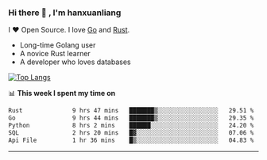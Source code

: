 ### Hi there 👋 , I'm hanxuanliang

<!--
**hanxuanliang/hanxuanliang** is a ✨ _special_ ✨ repository because its `README.md` (this file) appears on your GitHub profile.

Here are some ideas to get you started:

- 🔭 I’m currently working on ...
- 🌱 I’m currently learning ...
- 👯 I’m looking to collaborate on ...
- 🤔 I’m looking for help with ...
- 💬 Ask me about ...
- 📫 How to reach me: ...
- 😄 Pronouns: ...
- ⚡ Fun fact: ...
-->
I ❤ Open Source. I love [Go](https://golang.org) and [Rust](https://www.rust-lang.org/zh-CN/).

* Long-time Golang user
* A novice Rust learner
* A developer who loves databases

[![Top Langs](https://github-readme-stats.vercel.app/api?username=hanxuanliang&show_icons=true&count_private=true&line_height=40)](https://github.com/anuraghazra/github-readme-stats)

📊 **This week I spent my time on**
<!--START_SECTION:waka-->

```txt
Rust              9 hrs 47 mins   ███████▒░░░░░░░░░░░░░░░░░   29.51 %
Go                9 hrs 44 mins   ███████▒░░░░░░░░░░░░░░░░░   29.35 %
Python            8 hrs 2 mins    ██████░░░░░░░░░░░░░░░░░░░   24.20 %
SQL               2 hrs 20 mins   █▓░░░░░░░░░░░░░░░░░░░░░░░   07.06 %
Api File          1 hr 36 mins    █▒░░░░░░░░░░░░░░░░░░░░░░░   04.83 %
```

<!--END_SECTION:waka-->

***
